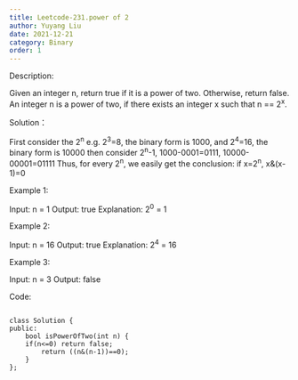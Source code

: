 ```yaml
---
title: Leetcode-231.power of 2
author: Yuyang Liu
date: 2021-12-21
category: Binary
order: 1
---
```




Description:


Given an integer n, return true if it is a power of two. Otherwise, return false.
An integer n is a power of two, if there exists an integer x such that n == 2<sup>x</sup>.

Solution：

First consider the 2<sup>n</sup> 
e.g. 2<sup>3</sup>=8, the binary form is 1000, and 2<sup>4</sup>=16, the binary form is 10000
then consider 2<sup>n</sup>-1, 1000-0001=0111, 10000-00001=01111
Thus, for every 2<sup>n</sup>, we easily get the conclusion:
if x=2<sup>n</sup>, x&(x-1)=0 

Example 1:

Input: n = 1
Output: true
Explanation: 2<sup>0</sup> = 1

Example 2:

Input: n = 16
Output: true
Explanation: 2<sup>4</sup> = 16

Example 3:

Input: n = 3
Output: false


Code: 

``` c++?linenums

class Solution {
public:
    bool isPowerOfTwo(int n) {
    if(n<=0) return false;
        return ((n&(n-1))==0); 
    }
};
```
